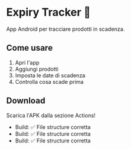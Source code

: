 # Expiry Tracker 📱

App Android per tracciare prodotti in scadenza.

## Come usare
1. Apri l'app
2. Aggiungi prodotti
3. Imposta le date di scadenza
4. Controlla cosa scade prima

## Download
Scarica l'APK dalla sezione Actions!
- Build: ✅ File structure corretta
- Build: ✅ File structure corretta
- Build: ✅ File structure corretta
